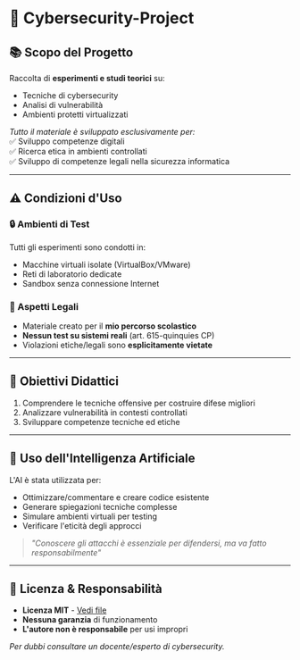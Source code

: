 # 🔐 Cybersecurity-Project  

## 📚 Scopo del Progetto  
Raccolta di **esperimenti e studi teorici** su:  
- Tecniche di cybersecurity  
- Analisi di vulnerabilità  
- Ambienti protetti virtualizzati  

*Tutto il materiale è sviluppato esclusivamente per:*  
✅ Sviluppo competenze digitali  
✅ Ricerca etica in ambienti controllati  
✅ Sviluppo di competenze legali nella sicurezza informatica  

---

## ⚠️ Condizioni d'Uso  
### 🔒 Ambienti di Test  
Tutti gli esperimenti sono condotti in:  
- Macchine virtuali isolate (VirtualBox/VMware)  
- Reti di laboratorio dedicate  
- Sandbox senza connessione Internet  

### 📜 Aspetti Legali  
- Materiale creato per il **mio percorso scolastico**  
- **Nessun test su sistemi reali** (art. 615-quinquies CP)  
- Violazioni etiche/legali sono **esplicitamente vietate**  

---

## 🎯 Obiettivi Didattici  
1. Comprendere le tecniche offensive per costruire difese migliori  
2. Analizzare vulnerabilità in contesti controllati  
3. Sviluppare competenze tecniche ed etiche  

---

## 🤖 Uso dell'Intelligenza Artificiale  
L'AI è stata utilizzata per:  
- Ottimizzare/commentare e creare codice esistente  
- Generare spiegazioni tecniche complesse  
- Simulare ambienti virtuali per testing  
- Verificare l'eticità degli approcci  

> *"Conoscere gli attacchi è essenziale per difendersi, ma va fatto responsabilmente"*  

---

## 📜 Licenza & Responsabilità  
- **Licenza MIT** - [Vedi file](LICENSE)  
- **Nessuna garanzia** di funzionamento  
- **L'autore non è responsabile** per usi impropri  

*Per dubbi consultare un docente/esperto di cybersecurity.*  
